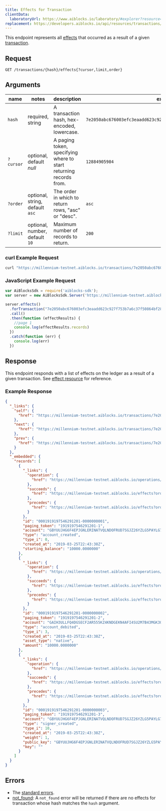 ```yaml
---
title: Effects for Transaction
clientData:
  laboratoryUrl: https://www.aiblocks.io/laboratory/#explorer?resource=effects&endpoint=for_transaction
replacement: https://developers.aiblocks.io/api/resources/transactions/effects/
---
```


This endpoint represents all [effects](../resources/effect.md) that occurred as a result of a given [transaction](../resources/transaction.md).

## Request

```
GET /transactions/{hash}/effects{?cursor,limit,order}
```

## Arguments

| name | notes | description | example |
| ---- | ----- | ----------- | ------- |
| `hash` | required, string | A transaction hash, hex-encoded, lowercase. | `7e2050abc676003efc3eaadd623c927f753b7a6c37f50864bf284f4e1510d088` |
| `?cursor` | optional, default _null_ | A paging token, specifying where to start returning records from. | `12884905984` |
| `?order` | optional, string, default `asc` | The order in which to return rows, "asc" or "desc". | `asc` |
| `?limit` | optional, number, default `10` | Maximum number of records to return. | `200` |

### curl Example Request

```sh
curl "https://millennium-testnet.aiblocks.io/transactions/7e2050abc676003efc3eaadd623c927f753b7a6c37f50864bf284f4e1510d088/effects?limit=1"
```

### JavaScript Example Request

```javascript
var AiBlocksSdk = require('aiblocks-sdk');
var server = new AiBlocksSdk.Server('https://millennium-testnet.aiblocks.io');

server.effects()
  .forTransaction("7e2050abc676003efc3eaadd623c927f753b7a6c37f50864bf284f4e1510d088")
  .call()
  .then(function (effectResults) {
    //page 1
    console.log(effectResults.records)
  })
  .catch(function (err) {
    console.log(err)
  })

```

## Response

This endpoint responds with a list of effects on the ledger as a result of a given transaction. See [effect resource](../resources/effect.md) for reference.

### Example Response

```json
{
  "_links": {
    "self": {
      "href": "https://millennium-testnet.aiblocks.io/transactions/7e2050abc676003efc3eaadd623c927f753b7a6c37f50864bf284f4e1510d088/effects?cursor=&limit=10&order=asc"
    },
    "next": {
      "href": "https://millennium-testnet.aiblocks.io/transactions/7e2050abc676003efc3eaadd623c927f753b7a6c37f50864bf284f4e1510d088/effects?cursor=1919197546291201-3&limit=10&order=asc"
    },
    "prev": {
      "href": "https://millennium-testnet.aiblocks.io/transactions/7e2050abc676003efc3eaadd623c927f753b7a6c37f50864bf284f4e1510d088/effects?cursor=1919197546291201-1&limit=10&order=desc"
    }
  },
  "_embedded": {
    "records": [
      {
        "_links": {
          "operation": {
            "href": "https://millennium-testnet.aiblocks.io/operations/1919197546291201"
          },
          "succeeds": {
            "href": "https://millennium-testnet.aiblocks.io/effects?order=desc&cursor=1919197546291201-1"
          },
          "precedes": {
            "href": "https://millennium-testnet.aiblocks.io/effects?order=asc&cursor=1919197546291201-1"
          }
        },
        "id": "0001919197546291201-0000000001",
        "paging_token": "1919197546291201-1",
        "account": "GBYUUJHG6F4EPJGNLERINATVQLNDOFRUD7SGJZ26YZLG5PAYLG7XUSGF",
        "type": "account_created",
        "type_i": 0,
        "created_at": "2019-03-25T22:43:38Z",
        "starting_balance": "10000.0000000"
      },
      {
        "_links": {
          "operation": {
            "href": "https://millennium-testnet.aiblocks.io/operations/1919197546291201"
          },
          "succeeds": {
            "href": "https://millennium-testnet.aiblocks.io/effects?order=desc&cursor=1919197546291201-2"
          },
          "precedes": {
            "href": "https://millennium-testnet.aiblocks.io/effects?order=asc&cursor=1919197546291201-2"
          }
        },
        "id": "0001919197546291201-0000000002",
        "paging_token": "1919197546291201-2",
        "account": "GAIH3ULLFQ4DGSECF2AR555KZ4KNDGEKN4AFI4SU2M7B43MGK3QJZNSR",
        "type": "account_debited",
        "type_i": 3,
        "created_at": "2019-03-25T22:43:38Z",
        "asset_type": "native",
        "amount": "10000.0000000"
      },
      {
        "_links": {
          "operation": {
            "href": "https://millennium-testnet.aiblocks.io/operations/1919197546291201"
          },
          "succeeds": {
            "href": "https://millennium-testnet.aiblocks.io/effects?order=desc&cursor=1919197546291201-3"
          },
          "precedes": {
            "href": "https://millennium-testnet.aiblocks.io/effects?order=asc&cursor=1919197546291201-3"
          }
        },
        "id": "0001919197546291201-0000000003",
        "paging_token": "1919197546291201-3",
        "account": "GBYUUJHG6F4EPJGNLERINATVQLNDOFRUD7SGJZ26YZLG5PAYLG7XUSGF",
        "type": "signer_created",
        "type_i": 10,
        "created_at": "2019-03-25T22:43:38Z",
        "weight": 1,
        "public_key": "GBYUUJHG6F4EPJGNLERINATVQLNDOFRUD7SGJZ26YZLG5PAYLG7XUSGF",
        "key": ""
      }
    ]
  }
}
```

## Errors

- The [standard errors](../errors.md#Standard-Errors).
- [not_found](../errors/not-found.md): A `not_found` error will be returned if there are no effects for transaction whose hash matches the `hash` argument.
